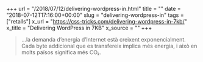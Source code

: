 +++
url = "/2018/07/12/delivering-wordpress-in.html"
title = ""
date = "2018-07-12T17:16:00+00:00"
slug = "delivering-wordpress-in"
tags = ["retalls"]
x_url = "https://css-tricks.com/delivering-wordpress-in-7kb/"
x_title = "Delivering WordPress in 7KB"
x_source = ""
+++


> …la demanda d’energia d’Internet està creixent exponencialment. Cada byte addicional que es transfereix implica més energia, i això en molts països significa més CO₂.

